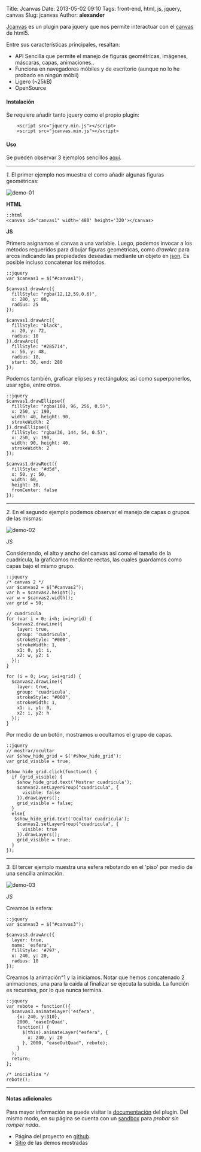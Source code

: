 Title: Jcanvas
Date: 2013-05-02 09:10
Tags: front-end, html, js, jquery, canvas
Slug: jcanvas
Author: __alexander__

[Jcanvas][jcanvas] es un plugin para jquery que nos permite interactuar con el [canvas][canvas] de html5.

Entre sus características principales, resaltan:

- API Sencilla que permite el manejo de figuras geométricas, imágenes, máscaras, capas, animaciones..
- Funciona en navegadores móbiles y de escritorio (aunque no lo he probado en ningún móbil)
- Ligero (~25kB)
- OpenSource

#### Instalación

Se requiere añadir tanto jquery como el propio plugin:

        <script src="jquery.min.js"></script>
        <script src="jcanvas.min.js"></script>

#### Uso

Se pueden observar 3 ejemplos sencillos [aquí][labs].

- - -

*1.* El primer ejemplo nos muestra el como añadir algunas figuras geométricas:

![demo-01][demo-01]

**HTML**

~~~
::html
<canvas id="canvas1" width='480' height='320'></canvas>
~~~

**JS**

Primero asignamos el canvas a una variable. Luego, podemos invocar a los métodos requeridos para dibujar figuras geométricas, como *drawArc* para arcos indicando las propiedades deseadas mediante un objeto en [json][json]. Es posible incluso concatenar los métodos.

~~~
::jquery
var $canvas1 = $("#canvas1");

$canvas1.drawArc({
  fillStyle: "rgba(12,12,59,0.6)",
  x: 280, y: 80,
  radius: 25
});

$canvas1.drawArc({
  fillStyle: "black",
  x: 20, y: 72,
  radius: 10
}).drawArc({
  fillStyle: "#285714",
  x: 56, y: 48,
  radius: 18,
  start: 30, end: 280
});
~~~

Podemos también, graficar elipses y rectángulos; asi como superponerlos, usar rgba, entre otros.

~~~
::jquery
$canvas1.drawEllipse({
  fillStyle: "rgba(108, 96, 256, 0.5)",
  x: 250, y: 190,
  width: 40, height: 90,
  strokeWidth: 2
}).drawEllipse({
  fillStyle: "rgba(36, 144, 54, 0.5)",
  x: 250, y: 190,
  width: 90, height: 40,
  strokeWidth: 2
});

$canvas1.drawRect({
  fillStyle: "#d5d",
  x: 50, y: 50,
  width: 60,
  height: 30,
  fromCenter: false
});
~~~

- - -

*2.* En el segundo ejemplo podemos observar el manejo de capas o grupos de las mismas:

![demo-02][demo-02]

*JS*

Considerando, el alto y ancho del canvas asi como el tamaño de la cuadrícula, la graficamos mediante rectas, las cuales guardamos como capas bajo el mismo grupo.

~~~
::jquery
/* canvas 2 */
var $canvas2 = $("#canvas2");
var h = $canvas2.height();
var w = $canvas2.width();
var grid = 50;

// cuadricula
for (var i = 0; i<h; i=i+grid) {
  $canvas2.drawLine({
    layer: true,
    group: 'cuadricula',
    strokeStyle: "#000",
    strokeWidth: 1,
    x1: 0, y1: i,
    x2: w, y2: i
  });
}

for (i = 0; i<w; i=i+grid) {
  $canvas2.drawLine({
    layer: true,
    group: 'cuadricula',
    strokeStyle: "#000",
    strokeWidth: 1,
    x1: i, y1: 0,
    x2: i, y2: h
  });
}
~~~

Por medio de un botón, mostramos u ocultamos el grupo de capas.

~~~
::jquery
// mostrar/ocultar
var $show_hide_grid = $('#show_hide_grid');
var grid_visible = true;

$show_hide_grid.click(function() {
  if (grid_visible) {
    $show_hide_grid.text('Mostrar cuadricula');
    $canvas2.setLayerGroup("cuadricula", {
      visible: false
    }).drawLayers();
    grid_visible = false;
  }
  else{
   $show_hide_grid.text('Ocultar cuadricula');
    $canvas2.setLayerGroup("cuadricula", {
      visible: true
    }).drawLayers();
    grid_visible = true;
  }
});
~~~

- - -

*3.* El tercer ejemplo muestra una esfera rebotando en el 'piso' por medio de una sencilla animación.

![demo-03][demo-03]

*JS*

Creamos la esfera:

~~~
::jquery
var $canvas3 = $("#canvas3");

$canvas3.drawArc({
  layer: true,
  name: 'esfera',
  fillStyle: '#797',
  x: 240, y: 20,
  radius: 10
});
~~~

Creamos la animación^1 y la iniciamos. Notar que hemos concatenado 2 animaciones, una para la caida al finalizar se ejecuta la subida. La función es recursiva, por lo que nunca termina.

~~~
::jquery
var rebote = function(){
  $canvas3.animateLayer('esfera',
    {x: 240, y:310},
    2000, 'easeInQuad',
    function() {
      $(this).animateLayer("esfera", {
        x: 240, y: 20
      }, 2000, "easeOutQuad", rebote);
    }
  );
  return;
};

/* inicializa */
rebote();
~~~

- - -

#### Notas adicionales

Para mayor información se puede visitar la [documentación][docs] del plugin. Del mismo modo, en su página se cuenta con un [sandbox][sandbox] para *probar sin romper nada*.

- Página del proyecto en [github][github].
- [Sitio][labs] de las demos mostradas


[^1]: Para el efecto de caida y subida se uso el plugin jquery: [easing][easing] . Usando como referencia [esta guía][easing-referencia] para saber que función usar.

[jcanvas]: http://calebevans.me/projects/jcanvas/
[canvas]: http://es.wikipedia.org/wiki/Canvas_(HTML)
[labs]: http://labs.alexanderae.com/jcanvas/
[json]: http://es.wikipedia.org/wiki/JSON
[easing]: http://gsgd.co.uk/sandbox/jquery/easing/
[easing-referencia]: http://easings.net/es
[docs]: http://calebevans.me/projects/jcanvas/docs/
[sandbox]: http://calebevans.me/projects/jcanvas/sandbox/
[github]: https://github.com/caleb531/jcanvas

[demo-01]: /static/pictures/jcanvas-01.png 'Jcanvas - demo 01'
[demo-02]: /static/pictures/jcanvas-02.png 'Jcanvas - demo 02'
[demo-03]: /static/pictures/jcanvas-03.png 'Jcanvas - demo 03'